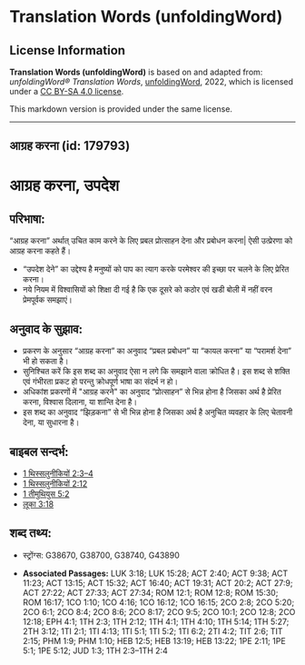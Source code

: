 # Translation Words (unfoldingWord)

## License Information

**Translation Words (unfoldingWord)** is based on and adapted from: _unfoldingWord® Translation Words_, [unfoldingWord](https://unfoldingword.org/utw), 2022, which is licensed under a [CC BY-SA 4.0 license](https://creativecommons.org/licenses/by-sa/4.0/legalcode.en).

This markdown version is provided under the same license.



--------------------------------

## आग्रह करना (id: 179793)

आग्रह करना, उपदेश
=================

परिभाषा:
--------

“आग्रह करना” अर्थात् उचित काम करने के लिए प्रबल प्रोत्साहन देना और प्रबोधन करना\| ऐसी उत्प्रेरणा को आग्रह करना कहते हैं।

* “उपदेश देने” का उद्देश्य है मनुष्यों को पाप का त्याग करके परमेश्वर की इच्छा पर चलने के लिए प्रेरित करना।
* नये नियम में विश्वासियों को शिक्षा दी गई है कि एक दूसरे को कठोर एवं खडी बोली में नहीं वरन प्रेमपूर्वक समझाएं।

अनुवाद के सुझाव:
----------------

* प्रकरण के अनुसार “आग्रह करना” का अनुवाद “प्रबल प्रबोधन” या “कायल करना” या “परामर्श देना” भी हो सकता है।
* सुनिश्चित करें कि इस शब्द का अनुवाद ऐसा न लगे कि समझाने वाला क्रोधित है। इस शब्द से शक्ति एवं गंभीरता प्रकट हो परन्तु क्रोधपूर्ण भाषा का संदर्भ न हो।
* अधिकांश प्रकरणों में "आग्रह करने" का अनुवाद “प्रोत्साहन” से भिन्न होना है जिसका अर्थ है प्रेरित करना, विश्वास दिलाना, या शान्ति देना है।
* इस शब्द का अनुवाद “झिड़कना” से भी भिन्न होना है जिसका अर्थ है अनुचित व्यवहार के लिए चेतावनी देना, या सुधारना है।

बाइबल सन्दर्भ:
--------------

* [1 थिस्सलुनीकियों 2:3–4](https://ref.ly/1Thess0:0)
* [1 थिस्सलुनीकियों 2:12](https://ref.ly/1Thess0:0)
* [1 तीमुथियुस 5:2](https://ref.ly/1Tim0:0)
* [लूका 3:18](https://ref.ly/Luke3:18)

शब्द तथ्य:
----------

* स्ट्रोंग्स: G38670, G38700, G38740, G43890

* **Associated Passages:** LUK 3:18; LUK 15:28; ACT 2:40; ACT 9:38; ACT 11:23; ACT 13:15; ACT 15:32; ACT 16:40; ACT 19:31; ACT 20:2; ACT 27:9; ACT 27:22; ACT 27:33; ACT 27:34; ROM 12:1; ROM 12:8; ROM 15:30; ROM 16:17; 1CO 1:10; 1CO 4:16; 1CO 16:12; 1CO 16:15; 2CO 2:8; 2CO 5:20; 2CO 6:1; 2CO 8:4; 2CO 8:6; 2CO 8:17; 2CO 9:5; 2CO 10:1; 2CO 12:8; 2CO 12:18; EPH 4:1; 1TH 2:3; 1TH 2:12; 1TH 4:1; 1TH 4:10; 1TH 5:14; 1TH 5:27; 2TH 3:12; 1TI 2:1; 1TI 4:13; 1TI 5:1; 1TI 5:2; 1TI 6:2; 2TI 4:2; TIT 2:6; TIT 2:15; PHM 1:9; PHM 1:10; HEB 12:5; HEB 13:19; HEB 13:22; 1PE 2:11; 1PE 5:1; 1PE 5:12; JUD 1:3; 1TH 2:3–1TH 2:4

